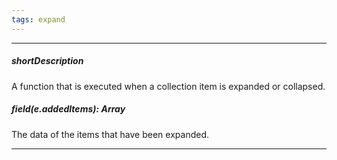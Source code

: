 ```yaml
---
tags: expand
---
```

---
##### shortDescription
A function that is executed when a collection item is expanded or collapsed.

##### field(e.addedItems): Array<any>
The data of the items that have been expanded.

---

<!-- import * from 'api-reference\10 UI Components\CollectionWidget\1 Configuration\onSelectionChanged.md' -->


